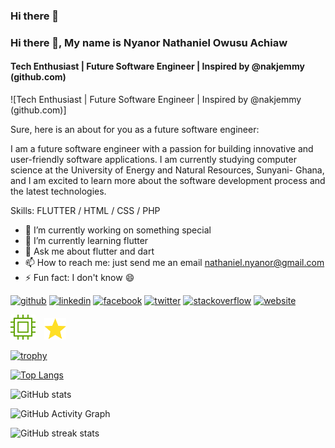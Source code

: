 ### Hi there 👋

### Hi there 👋, My name is Nyanor Nathaniel Owusu Achiaw
#### Tech Enthusiast | Future Software Engineer | Inspired by @nakjemmy (github.com)
![Tech Enthusiast | Future Software Engineer | Inspired by @nakjemmy (github.com)]


Sure, here is an about for you as a future software engineer:

I am a future software engineer with a passion for building innovative and user-friendly software applications. I am currently studying computer science at the University of Energy and Natural Resources, Sunyani- Ghana, and I am excited to learn more about the software development process and the latest technologies.

Skills: FLUTTER / HTML / CSS / PHP

- 🔭 I’m currently working on something special 
- 🌱 I’m currently learning flutter 
- 💬 Ask me about flutter and dart 
- 📫 How to reach me: just send me an email nathaniel.nyanor@gmail.com 
- ⚡ Fun fact: I don't know 😄 


[<img src='https://cdn.jsdelivr.net/npm/simple-icons@3.0.1/icons/github.svg' alt='github' height='40'>](https://github.com/nathaniel-nyanor)  [<img src='https://cdn.jsdelivr.net/npm/simple-icons@3.0.1/icons/linkedin.svg' alt='linkedin' height='40'>](https://www.linkedin.com/in/nathaniel-nyanor/)  [<img src='https://cdn.jsdelivr.net/npm/simple-icons@3.0.1/icons/facebook.svg' alt='facebook' height='40'>](https://www.facebook.com/abrantepakofi.wusu)  [<img src='https://cdn.jsdelivr.net/npm/simple-icons@3.0.1/icons/twitter.svg' alt='twitter' height='40'>](https://twitter.com/owusu_natbongo)  [<img src='https://cdn.jsdelivr.net/npm/simple-icons@3.0.1/icons/stackoverflow.svg' alt='stackoverflow' height='40'>](https://stackoverflow.com/users/22287903)  [<img src='https://cdn.jsdelivr.net/npm/simple-icons@3.0.1/icons/icloud.svg' alt='website' height='40'>](zedertechnologies.com)  

<a href='https://docs.github.com/en/developers'><img src='https://raw.githubusercontent.com/acervenky/animated-github-badges/master/assets/devbadge.gif' width='40' height='40'></a> <a href='https://stars.github.com/'><img src='https://raw.githubusercontent.com/acervenky/animated-github-badges/master/assets/starbadge.gif' width='35' height='35'></a> 

[![trophy](https://github-profile-trophy.vercel.app/?username=nathaniel-nyanor)](https://github.com/ryo-ma/github-profile-trophy)

[![Top Langs](https://github-readme-stats.vercel.app/api/top-langs/?username=nathaniel-nyanor)](https://github.com/anuraghazra/github-readme-stats)

![GitHub stats](https://github-readme-stats.vercel.app/api?username=nathaniel-nyanor&show_icons=true)  

![GitHub Activity Graph](https://activity-graph.herokuapp.com/graph?username=nathaniel-nyanor)  

![GitHub streak stats](https://streak-stats.demolab.com/?user=nathaniel-nyanor)  



<!--
**nathaniel-nyanor/nathaniel-nyanor** is a ✨ _special_ ✨ repository because its `README.md` (this file) appears on your GitHub profile.

Here are some ideas to get you started:

- 🔭 I’m currently working on ...
- 🌱 I’m currently learning ...
- 👯 I’m looking to collaborate on ...
- 🤔 I’m looking for help with ...
- 💬 Ask me about ...
- 📫 How to reach me: ...
- 😄 Pronouns: ...
- ⚡ Fun fact: ...
-->

